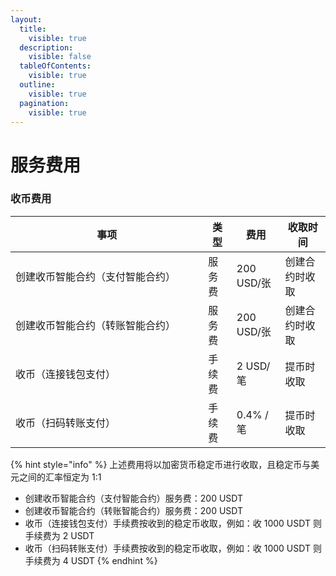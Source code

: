 ```yaml
---
layout:
  title:
    visible: true
  description:
    visible: false
  tableOfContents:
    visible: true
  outline:
    visible: true
  pagination:
    visible: true
---
```


# 服务费用

### 收币费用

<table><thead><tr><th width="292.36328125">事项</th><th>类型</th><th>费用</th><th>收取时间</th></tr></thead><tbody><tr><td>创建收币智能合约（支付智能合约）</td><td>服务费</td><td>200 USD/张</td><td>创建合约时收取</td></tr><tr><td>创建收币智能合约（转账智能合约）</td><td>服务费</td><td>200 USD/张</td><td>创建合约时收取</td></tr><tr><td>收币（连接钱包支付）</td><td>手续费</td><td>2 USD/笔</td><td>提币时收取</td></tr><tr><td>收币（扫码转账支付）</td><td>手续费</td><td>0.4% /笔</td><td>提币时收取</td></tr></tbody></table>

{% hint style="info" %}
上述费用将以加密货币稳定币进行收取，且稳定币与美元之间的汇率恒定为 1:1&#x20;

* 创建收币智能合约（支付智能合约）服务费：200 USDT
* 创建收币智能合约（转账智能合约）服务费：200 USDT
* 收币（连接钱包支付）手续费按收到的稳定币收取，例如：收 1000 USDT 则手续费为 2 USDT
* 收币（扫码转账支付）手续费按收到的稳定币收取，例如：收 1000 USDT 则手续费为 4 USDT
{% endhint %}

